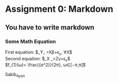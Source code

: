 # Assignment 0: Markdown
## You have to write markdown
### Some Math Equation

                    
                          
   <p>
  First  equation: $_Y_ =Xβ+ϵ<sub>y</sub>, ∀X$ <br>
  Second equation: $_X _=Zγ+ϵ<sub>x</sub>$  <br>
  $f_{1}(ω)= \frac{{σ^2}}{2π}, ω∈[−π,π]$
                    
  </p>     

Sakib<sub>Ayon</sub>
                    
                
                    


